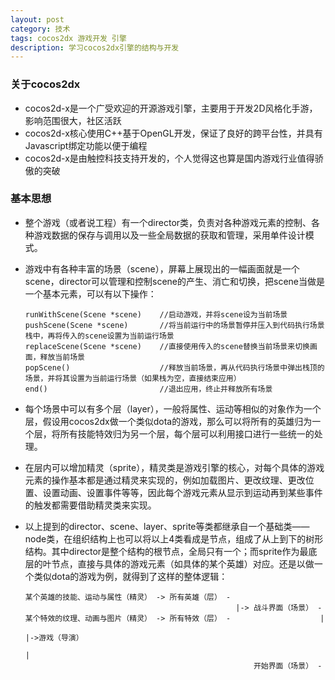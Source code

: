 ```yaml
---
layout: post
category: 技术
tags: cocos2dx 游戏开发 引擎
description: 学习cocos2dx引擎的结构与开发
---
```


### 关于cocos2dx

  * cocos2d-x是一个广受欢迎的开源游戏引擎，主要用于开发2D风格化手游，影响范围很大，社区活跃
  * cocos2d-x核心使用C++基于OpenGL开发，保证了良好的跨平台性，并具有Javascript绑定功能以便于编程
  * cocos2d-x是由触控科技支持开发的，个人觉得这也算是国内游戏行业值得骄傲的突破

### 基本思想

  * 整个游戏（或者说工程）有一个director类，负责对各种游戏元素的控制、各种游戏数据的保存与调用以及一些全局数据的获取和管理，采用单件设计模式。
  * 游戏中有各种丰富的场景（scene），屏幕上展现出的一幅画面就是一个scene，director可以管理和控制scene的产生、消亡和切换，把scene当做是一个基本元素，可以有以下操作：

        runWithScene(Scene *scene)    //启动游戏，并将scene设为当前场景
        pushScene(Scene *scene)       //将当前运行中的场景暂停并压入到代码执行场景栈中，再将传入的scene设置为当前运行场景
        replaceScene(Scene *scene)    //直接使用传入的scene替换当前场景来切换画面，释放当前场景
        popScene()                    //释放当前场景，再从代码执行场景中弹出栈顶的场景，并将其设置为当前运行场景（如果栈为空，直接结束应用）
        end()                         //退出应用，终止并释放所有场景

  * 每个场景中可以有多个层（layer），一般将属性、运动等相似的对象作为一个层，假设用cocos2dx做一个类似dota的游戏，那么可以将所有的英雄归为一个层，将所有技能特效归为另一个层，每个层可以利用接口进行一些统一的处理。
  * 在层内可以增加精灵（sprite），精灵类是游戏引擎的核心，对每个具体的游戏元素的操作基本都是通过精灵来实现的，例如加载图片、更改纹理、更改位置、设置动画、设置事件等等，因此每个游戏元素从显示到运动再到某些事件的触发都需要借助精灵类来实现。
  * 以上提到的director、scene、layer、sprite等类都继承自一个基础类——node类，在组织结构上也可以将以上4类看成是节点，组成了从上到下的树形结构。其中director是整个结构的根节点，全局只有一个；而sprite作为最底层的叶节点，直接与具体的游戏元素（如具体的某个英雄）对应。还是以做一个类似dota的游戏为例，就得到了这样的整体逻辑：

        某个英雄的技能、运动与属性（精灵） -> 所有英雄（层） -
                                                       |-> 战斗界面（场景） -
        某个特效的纹理、动画与图片（精灵） -> 所有特效（层） -                    |
                                                                           |->游戏（导演）
                                                                           |
                                                           开始界面（场景） -

### 





